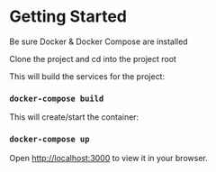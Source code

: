 # Getting Started

Be sure Docker & Docker Compose are installed

Clone the project and cd into the project root



This will build the services for the project:
### `docker-compose build`



This will create/start the container:
### `docker-compose up`



Open [http://localhost:3000](http://localhost:3000) to view it in your browser.

